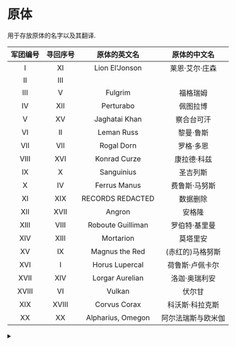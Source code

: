 # 原体

用于存放原体的名字以及其翻译.

| 军团编号 | 寻回序号 |   原体的英文名    |    原体的中文名    |
|:--------:|:--------:|:-----------------:|:------------------:|
|    I     |    XI    |  Lion El'Jonson   |   莱恩·艾尔·庄森   |
|    II    |   III    |                   |                    |
|   III    |    V     |      Fulgrim      |      福格瑞姆      |
|    IV    |   XII    |     Perturabo     |      佩图拉博      |
|    V     |    XV    |   Jaghatai Khan   |     察合台可汗     |
|    VI    |    II    |    Leman Russ     |     黎曼·鲁斯      |
|   VII    |   VII    |    Rogal Dorn     |     罗格·多恩      |
|   VIII   |   XVI    |   Konrad Curze    |    康拉德·科兹     |
|    IX    |    X     |    Sanguinius     |      圣吉列斯      |
|    X     |    IV    |   Ferrus Manus    |   费鲁斯·马努斯    |
|    XI    |   XIX    | RECORDS REDACTED  |      数据删除      |
|   XII    |   XVII   |      Angron       |       安格隆       |
|   XIII   |   VIII   | Roboute Guilliman |   罗伯特·基里曼    |
|   XIV    |   XIII   |     Mortarion     |      莫塔里安      |
|    XV    |    IX    |  Magnus the Red   |  (赤红的)马格努斯  |
|   XVI    |    I     |  Horus Lupercal   |  荷鲁斯·卢佩卡尔   |
|   XVII   |   XIV    |  Lorgar Aurelian  |   洛迦·奥瑞利安    |
|  XVIII   |    VI    |      Vulkan       |       伏尔甘       |
|   XIX    |  XVIII   |   Corvus Corax    |  科沃斯·科拉克斯   |
|    XX    |    XX    | Alpharius, Omegon | 阿尔法瑞斯与欧米伽 |

<details>
<summary></summary>

| 军团编号 | 寻回序号 |                        原体的英文名                        |                    原体的中文名                    |
|:--------:|:--------:|:----------------------------------------------------------:|:----------------------------------------------:|
|    II    |   III    | <details><summary></summary>~~RECORDS REDACTED~~</details> | <details><summary></summary>~~数据删除~~</details> |

</details>

